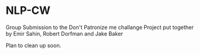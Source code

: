 # NLP-CW
Group Submission to the Don't Patronize me challange
Project put together by Emir Sahin, Robert Dorfman and Jake Baker

Plan to clean up soon.
